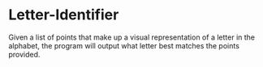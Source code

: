 # Letter-Identifier
Given a list of points that make up a visual representation of a letter in the alphabet, the program will output what letter best matches the points provided. 
